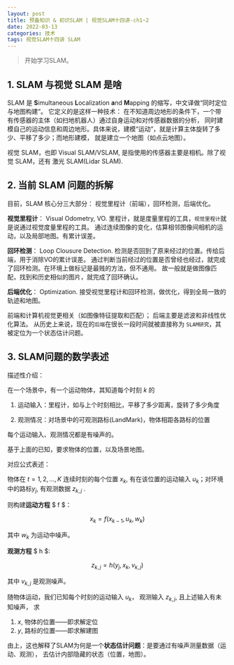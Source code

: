 ```yaml
---
layout: post
title: 预备知识 & 初识SLAM | 视觉SLAM十四讲-ch1~2
date: 2022-03-13
categories: 技术 
tags: 视觉SLAM十四讲 SLAM
---
```

> 开始学习SLAM。

## 1. SLAM 与视觉 SLAM 是啥

SLAM 是 **S**imultaneous **L**ocalization **a**nd **M**apping 的缩写，中文译做“同时定位与地图构建”。
它定义的是这样一种技术： 在不知道周边地形的条件下，一个带有传感器的主体（如扫地机器人）通过自身运动和对传感器数据的分析，
同时建模自己的运动信息和周边地形。具体来说，建模“运动”，就是计算主体旋转了多少、平移了多少；而地形建模，
就是建立一个地图（如点云地图）。

视觉 SLAM，也即 Visual SLAM/VSLAM, 是指使用的传感器主要是相机。除了视觉 SLAM，还有 激光 SLAM(Lidar SLAM).

## 2. 当前 SLAM 问题的拆解

目前，SLAM 核心分三大部分： 视觉里程计（前端），回环检测，后端优化。

**视觉里程计**： Visual Odometry, VO. 里程计，就是度量里程的工具，`视觉里程计`就是说通过视觉度量里程的工具。
通过连续图像的变化，估算相邻图像间相机的运动，以及局部地图。有累计误差。  
    
**回环检测**： Loop Clousure Detection. 检测是否回到了原来经过的位置。传给后端，用于消除VO的累计误差。
通过判断当前经过的位置是否曾经也经过，就完成了回环检测。在环境上做标记是最贱的方法，但不通用。
故一般就是做图像匹配，找到和历史相似的图片，就完成了回环确认。  
    
**后端优化**： Optimization. 接受视觉里程计和回环检测，做优化，得到全局一致的轨迹和地图。 

前端和计算机视觉更相关（如图像特征提取和匹配）； 后端主要是滤波和非线性优化算法。
从历史上来说，现在的`后端`在很长一段时间就被直接称为 `SLAM研究`，其被定位为一个状态估计问题。

## 3. SLAM问题的数学表述

描述性介绍：

在一个场景中，有一个运动物体，其知道每个时刻 $k$ 的

1. 运动输入：里程计，如与上个时刻相比，平移了多少距离，旋转了多少角度

2. 观测情况：对场景中的可观测路标(LandMark)，物体相距各路标的位置

每个运动输入、观测情况都是有噪声的。

基于上面的已知，要求物体的位置，以及场景地图。

对应公式表述：

物体在 $t = 1, 2, \dots, K$ 连续时刻的每个位置 $x_k$, 有在该位置的运动输入 $u_k$；对环境中的路标$y_j$,
有观测数据 $z_{k,j}$ .

则构建**运动方程** $ f $：
    
$$ x_k = f(x_{k-1}, u_k, w_k) $$

其中 $w_k$ 为运动中噪声。

**观测方程** $ h $:

$$ z_{k,j} = h(y_j, x_k, v_{k,j}) $$

其中 $v_{k,j}$ 是观测噪声。

随物体运动，我们已知每个时刻的运动输入 $u_k$， 观测输入 $z_{k,j}$, 且上述输入有未知噪声， 求

1. $x$, 物体的位置——即求解定位
2. $y$, 路标的位置——即求解建图

由上，这也解释了SLAM为何是一个**状态估计问题**：是要通过有噪声测量数据（运动、观测），
去估计内部隐藏的状态（位置，地图）。